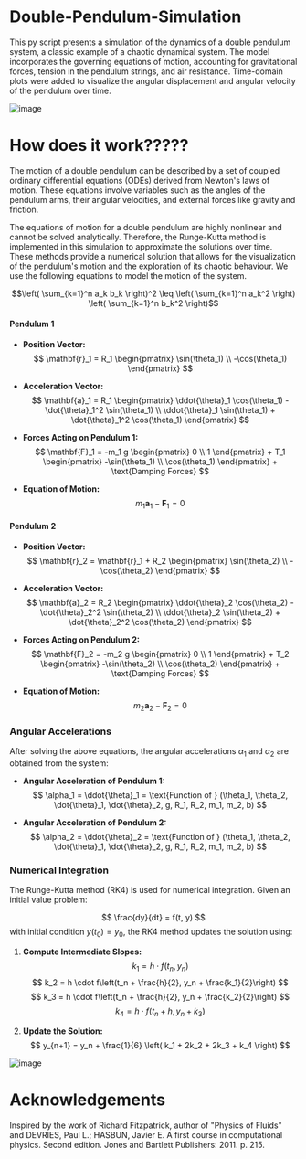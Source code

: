 # Double-Pendulum-Simulation

This py script presents a simulation of the dynamics of a double pendulum system, a classic example of a chaotic dynamical system. The model incorporates the governing equations of motion, accounting for gravitational forces, tension in the pendulum strings, and air resistance. Time-domain plots were added to visualize the angular displacement and angular velocity of the pendulum over time.

![image](https://github.com/user-attachments/assets/2aad7606-b94a-4216-86a4-0ff245c3267f)


# How does it work?????

The motion of a double pendulum can be described by a set of coupled ordinary differential equations (ODEs) derived from Newton's laws of motion. These equations involve variables such as the angles of the pendulum arms, their angular velocities, and external forces like gravity and friction.

The equations of motion for a double pendulum are highly nonlinear and cannot be solved analytically. Therefore, the Runge-Kutta method is implemented in this simulation to approximate the solutions over time. These methods provide a numerical solution that allows for the visualization of the pendulum's motion and the exploration of its chaotic behaviour. We use the following equations to model the motion of the system.

$$\left( \sum_{k=1}^n a_k b_k \right)^2 \leq \left( \sum_{k=1}^n a_k^2 \right) \left( \sum_{k=1}^n b_k^2 \right)$$

#### Pendulum 1

- **Position Vector:**
  $$
  \mathbf{r}_1 = R_1 \begin{pmatrix}
  \sin(\theta_1) \\
  -\cos(\theta_1)
  \end{pmatrix}
  $$

- **Acceleration Vector:**
  $$
  \mathbf{a}_1 = R_1 \begin{pmatrix}
  \ddot{\theta}_1 \cos(\theta_1) - \dot{\theta}_1^2 \sin(\theta_1) \\
  \ddot{\theta}_1 \sin(\theta_1) + \dot{\theta}_1^2 \cos(\theta_1)
  \end{pmatrix}
  $$

- **Forces Acting on Pendulum 1:**
  $$
  \mathbf{F}_1 = -m_1 g \begin{pmatrix}
  0 \\
  1
  \end{pmatrix} + T_1 \begin{pmatrix}
  -\sin(\theta_1) \\
  \cos(\theta_1)
  \end{pmatrix} + \text{Damping Forces}
  $$

- **Equation of Motion:**
  $$
  m_1 \mathbf{a}_1 - \mathbf{F}_1 = 0
  $$

#### Pendulum 2

- **Position Vector:**
  $$
  \mathbf{r}_2 = \mathbf{r}_1 + R_2 \begin{pmatrix}
  \sin(\theta_2) \\
  -\cos(\theta_2)
  \end{pmatrix}
  $$

- **Acceleration Vector:**
  $$
  \mathbf{a}_2 = R_2 \begin{pmatrix}
  \ddot{\theta}_2 \cos(\theta_2) - \dot{\theta}_2^2 \sin(\theta_2) \\
  \ddot{\theta}_2 \sin(\theta_2) + \dot{\theta}_2^2 \cos(\theta_2)
  \end{pmatrix}
  $$

- **Forces Acting on Pendulum 2:**
  $$
  \mathbf{F}_2 = -m_2 g \begin{pmatrix}
  0 \\
  1
  \end{pmatrix} + T_2 \begin{pmatrix}
  -\sin(\theta_2) \\
  \cos(\theta_2)
  \end{pmatrix} + \text{Damping Forces}
  $$

- **Equation of Motion:**
  $$
  m_2 \mathbf{a}_2 - \mathbf{F}_2 = 0
  $$

### Angular Accelerations

After solving the above equations, the angular accelerations $\alpha_1$ and $\alpha_2$ are obtained from the system:

- **Angular Acceleration of Pendulum 1:**
  $$
  \alpha_1 = \ddot{\theta}_1 = \text{Function of } (\theta_1, \theta_2, \dot{\theta}_1, \dot{\theta}_2, g, R_1, R_2, m_1, m_2, b)
  $$

- **Angular Acceleration of Pendulum 2:**
  $$
  \alpha_2 = \ddot{\theta}_2 = \text{Function of } (\theta_1, \theta_2, \dot{\theta}_1, \dot{\theta}_2, g, R_1, R_2, m_1, m_2, b)
  $$

### Numerical Integration

The Runge-Kutta method (RK4) is used for numerical integration. Given an initial value problem:

$$
\frac{dy}{dt} = f(t, y)
$$
with initial condition $y(t_0) = y_0$, the RK4 method updates the solution using:

1. **Compute Intermediate Slopes:**
   $$
   k_1 = h \cdot f(t_n, y_n)
   $$
   $$
   k_2 = h \cdot f\left(t_n + \frac{h}{2}, y_n + \frac{k_1}{2}\right)
   $$
   $$
   k_3 = h \cdot f\left(t_n + \frac{h}{2}, y_n + \frac{k_2}{2}\right)
   $$
   $$
   k_4 = h \cdot f(t_n + h, y_n + k_3)
   $$

2. **Update the Solution:**
   $$
   y_{n+1} = y_n + \frac{1}{6} \left( k_1 + 2k_2 + 2k_3 + k_4 \right)
   $$

![image](https://github.com/user-attachments/assets/f4e71374-3d1b-4258-893c-2ffffdef8933)


# Acknowledgements
Inspired by the work of Richard Fitzpatrick, author of "Physics of Fluids" and DEVRIES, Paul L.; HASBUN, Javier E. A first course in computational physics. Second edition. Jones and Bartlett Publishers: 2011. p. 215.



